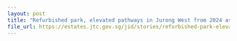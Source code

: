 ```yaml
---
layout: post
title: "Refurbished park, elevated pathways in Jurong West from 2024 as modern industrial district takes shape"
file_url: https://estates.jtc.gov.sg/jid/stories/refurbished-park-elevated-pathways-in-jurong-west-from-2024
---
```

